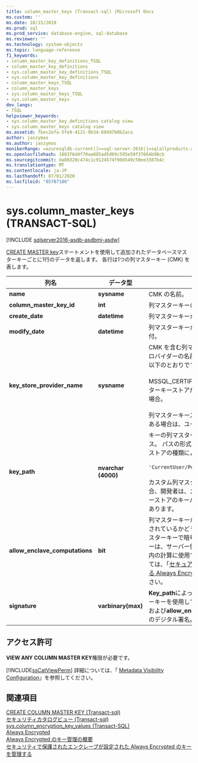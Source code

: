 ```yaml
---
title: column_master_keys (Transact-sql) |Microsoft Docs
ms.custom: ''
ms.date: 10/15/2019
ms.prod: sql
ms.prod_service: database-engine, sql-database
ms.reviewer: ''
ms.technology: system-objects
ms.topic: language-reference
f1_keywords:
- column_master_key_definitions_TSQL
- column_master_key_definitions
- sys.column_master_key_definitions_TSQL
- sys.column_master_key_definitions
- column_master_keys_TSQL
- column_master_keys
- sys.column_master_keys_TSQL
- sys.column_master_keys
dev_langs:
- TSQL
helpviewer_keywords:
- sys.column_master_key_definitions catalog view
- sys.column_master_keys catalog view
ms.assetid: fbec2efa-5fe9-4121-9b34-60497b0b2aca
author: jaszymas
ms.author: jaszymas
monikerRange: =azuresqldb-current||>=sql-server-2016||=sqlallproducts-allversions||>=sql-server-linux-2017||=azuresqldb-mi-current
ms.openlocfilehash: 1883f6d4f70aa085ad5d69c595e59f37664b98cb
ms.sourcegitcommit: da88320c474c1c9124574f90d549c50ee3387b4c
ms.translationtype: MT
ms.contentlocale: ja-JP
ms.lasthandoff: 07/01/2020
ms.locfileid: "85787186"
---
```

# <a name="syscolumn_master_keys-transact-sql"></a>sys.column_master_keys (TRANSACT-SQL)
[!INCLUDE [sqlserver2016-asdb-asdbmi-asdw](../../includes/applies-to-version/sqlserver2016-asdb-asdbmi-asdw.md)]

  [CREATE MASTER key](../../t-sql/statements/create-column-master-key-transact-sql.md)ステートメントを使用して追加されたデータベースマスターキーごとに1行のデータを返します。 各行は1つの列マスターキー (CMK) を表します。  
    
|列名|データ型|説明|  
|-----------------|---------------|-----------------|  
|**name**|**sysname**|CMK の名前。|  
|**column_master_key_id**|**int**|列マスターキーの ID。|  
|**create_date**|**datetime**|列マスターキーが作成された日付。|  
|**modify_date**|**datetime**|列マスターキーが最後に変更された日付。|  
|**key_store_provider_name**|**sysname**|CMK を含む列マスターキーストアのプロバイダーの名前。 使用できる値は、以下のとおりです。<br /><br /> MSSQL_CERTIFICATE_STORE-列マスターキーストアが証明書ストアである場合。<br /><br /> 列マスターキーストアがカスタム型である場合は、ユーザー定義の値。|  
|**key_path**|**nvarchar (4000)**|キーの列マスターキーストア固有のパス。 パスの形式は、列のマスターキーストアの種類によって異なります。 例:<br /><br /> `'CurrentUser/Personal/'<thumbprint>`<br /><br /> カスタム列マスターキーストアの場合、開発者は、カスタム列マスターキーストアのキーパスを定義する必要があります。|  
|**allow_enclave_computations**|**bit**|列マスターキーがエンクレーブに設定されているかどうかを示します (このマスターキーで暗号化された列暗号化キーは、サーバー側の secure enclaves 内の計算に使用できます)。 詳細については、「[セキュア エンクレーブを使用する Always Encrypted](../../relational-databases/security/encryption/always-encrypted-enclaves.md)」を参照してください。|  
|**signature**|**varbinary(max)**|**Key_path**によって参照される列マスターキーを使用して生成された**key_path**および**allow_enclave_computations**のデジタル署名。|


  
## <a name="permissions"></a>アクセス許可  
 **VIEW ANY COLUMN MASTER KEY**権限が必要です。  
  
 [!INCLUDE[ssCatViewPerm](../../includes/sscatviewperm-md.md)] 詳細については、「 [Metadata Visibility Configuration](../../relational-databases/security/metadata-visibility-configuration.md)」を参照してください。  
  
## <a name="see-also"></a>関連項目  
 [CREATE COLUMN MASTER KEY &#40;Transact-sql&#41;](../../t-sql/statements/create-column-master-key-transact-sql.md)   
 [セキュリティカタログビュー &#40;Transact-sql&#41;](../../relational-databases/system-catalog-views/security-catalog-views-transact-sql.md)   
 [sys.column_encryption_key_values &#40;Transact-SQL&#41;](../../relational-databases/system-catalog-views/sys-column-encryption-key-values-transact-sql.md)  
 [Always Encrypted](../../relational-databases/security/encryption/always-encrypted-database-engine.md)   
 [Always Encrypted のキー管理の概要](../../relational-databases/security/encryption/overview-of-key-management-for-always-encrypted.md)   
 [セキュリティで保護されたエンクレーブが設定された Always Encrypted のキーを管理する](../../relational-databases/security/encryption/always-encrypted-enclaves-manage-keys.md)   
 
  
  
